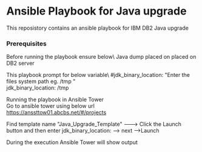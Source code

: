# Ansible Playbook for Java upgrade 

This reposistory contains an ansible playbook for IBM DB2 Java upgrade

### Prerequisites 
Before running the playbook ensure below\ 
Java dump placed on placed on DB2 server 

This playbook prompt for below variable\ 
#jdk_binary_location: "Enter the files system path eg. /tmp "\
jdk_binary_location: /tmp

Running the playbook in Ansible Tower\
Go to ansible tower using below url\
https://anssttow01.abcbs.net/#/projects

Find template name "Java_Upgrade_Template" ---> Click the Launch button and then enter jdk_binary_location: <enter dump location on db2 server>  --> next -->Launch

During the execution Ansible Tower will show output


